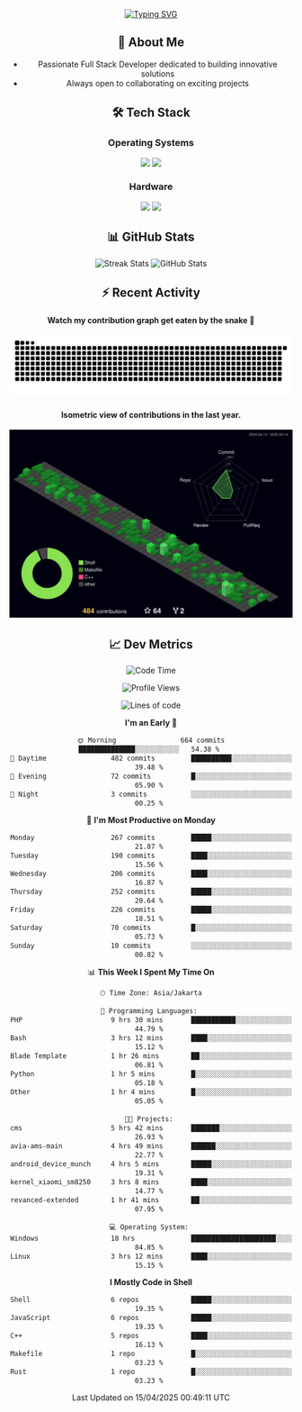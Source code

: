 <div align="center" style="max-width: 900px; margin: auto;">
<a href="https://github.com/thunderkex">
  <img src="https://readme-typing-svg.herokuapp.com?font=Fira+Code&pause=1000&center=true&vCenter=true&width=435&lines=Ha+ha!+I+am+here!;Told+you+a+storm+was+coming!" alt="Typing SVG" />
</a>

## 👋 About Me
- Passionate Full Stack Developer dedicated to building innovative solutions
- Always open to collaborating on exciting projects

## 🛠️ Tech Stack
### Operating Systems
<a href="#"><img src="https://img.shields.io/badge/Linux-FCC624?style=flat&logo=linux&logoColor=black"></a>
<a href="#"><img src="https://img.shields.io/badge/Windows-0078D6?style=flat&logo=windows&logoColor=white"></a>

### Hardware
<a href="#"><img src="https://img.shields.io/badge/Raspberry%20Pi-C51A4A?style=flat&logo=raspberrypi&logoColor=white"></a>
<a href="#"><img src="https://img.shields.io/badge/Arduino-00979D?style=flat&logo=Arduino&logoColor=white"></a>

## 📊 GitHub Stats
<div align="center">
  <img src="https://streak-stats.demolab.com?user=thunderkex&theme=tokyonight-duo&border_radius=20" alt="Streak Stats" />
  <img src="https://github-readme-stats.vercel.app/api?username=thunderkex&show_icons=true&theme=tokyonight&border_radius=20" alt="GitHub Stats" />
</div>

## ⚡ Recent Activity
<h4>Watch my contribution graph get eaten by the snake 🐍</h4>
<img width="600em" alt="thunderkex's Github commit snake" src="https://raw.githubusercontent.com/thunderkex/thunderkex/output/grid-snake-ov.svg" />

<h4>Isometric view of contributions in the last year.</h4>
<a href="./profile-3d-contrib/profile-night-green.svg">
	<img width="600em" src="./profile-3d-contrib/profile-night-green.svg">
</a>

## 📈 Dev Metrics
<!--START_SECTION:waka-->
![Code Time](http://img.shields.io/badge/Code%20Time-1%2C176%20hrs%2033%20mins-blue)

![Profile Views](http://img.shields.io/badge/Profile%20Views-0-blue)

![Lines of code](https://img.shields.io/badge/From%20Hello%20World%20I%27ve%20Written-3.4%20million%20lines%20of%20code-blue)

**I'm an Early 🐤** 

```text
🌞 Morning                664 commits         ██████████████░░░░░░░░░░░   54.38 % 
🌆 Daytime                482 commits         ██████████░░░░░░░░░░░░░░░   39.48 % 
🌃 Evening                72 commits          █░░░░░░░░░░░░░░░░░░░░░░░░   05.90 % 
🌙 Night                  3 commits           ░░░░░░░░░░░░░░░░░░░░░░░░░   00.25 % 
```
📅 **I'm Most Productive on Monday** 

```text
Monday                   267 commits         █████░░░░░░░░░░░░░░░░░░░░   21.87 % 
Tuesday                  190 commits         ████░░░░░░░░░░░░░░░░░░░░░   15.56 % 
Wednesday                206 commits         ████░░░░░░░░░░░░░░░░░░░░░   16.87 % 
Thursday                 252 commits         █████░░░░░░░░░░░░░░░░░░░░   20.64 % 
Friday                   226 commits         █████░░░░░░░░░░░░░░░░░░░░   18.51 % 
Saturday                 70 commits          █░░░░░░░░░░░░░░░░░░░░░░░░   05.73 % 
Sunday                   10 commits          ░░░░░░░░░░░░░░░░░░░░░░░░░   00.82 % 
```


📊 **This Week I Spent My Time On** 

```text
🕑︎ Time Zone: Asia/Jakarta

💬 Programming Languages: 
PHP                      9 hrs 30 mins       ███████████░░░░░░░░░░░░░░   44.79 % 
Bash                     3 hrs 12 mins       ████░░░░░░░░░░░░░░░░░░░░░   15.12 % 
Blade Template           1 hr 26 mins        ██░░░░░░░░░░░░░░░░░░░░░░░   06.81 % 
Python                   1 hr 5 mins         █░░░░░░░░░░░░░░░░░░░░░░░░   05.18 % 
Other                    1 hr 4 mins         █░░░░░░░░░░░░░░░░░░░░░░░░   05.05 % 

🐱‍💻 Projects: 
cms                      5 hrs 42 mins       ███████░░░░░░░░░░░░░░░░░░   26.93 % 
avia-ams-main            4 hrs 49 mins       ██████░░░░░░░░░░░░░░░░░░░   22.77 % 
android_device_munch     4 hrs 5 mins        █████░░░░░░░░░░░░░░░░░░░░   19.31 % 
kernel_xiaomi_sm8250     3 hrs 8 mins        ████░░░░░░░░░░░░░░░░░░░░░   14.77 % 
revanced-extended        1 hr 41 mins        ██░░░░░░░░░░░░░░░░░░░░░░░   07.95 % 

💻 Operating System: 
Windows                  18 hrs              █████████████████████░░░░   84.85 % 
Linux                    3 hrs 12 mins       ████░░░░░░░░░░░░░░░░░░░░░   15.15 % 
```

**I Mostly Code in Shell** 

```text
Shell                    6 repos             █████░░░░░░░░░░░░░░░░░░░░   19.35 % 
JavaScript               6 repos             █████░░░░░░░░░░░░░░░░░░░░   19.35 % 
C++                      5 repos             ████░░░░░░░░░░░░░░░░░░░░░   16.13 % 
Makefile                 1 repo              █░░░░░░░░░░░░░░░░░░░░░░░░   03.23 % 
Rust                     1 repo              █░░░░░░░░░░░░░░░░░░░░░░░░   03.23 % 
```




 Last Updated on 15/04/2025 00:49:11 UTC
<!--END_SECTION:waka-->
</div>
